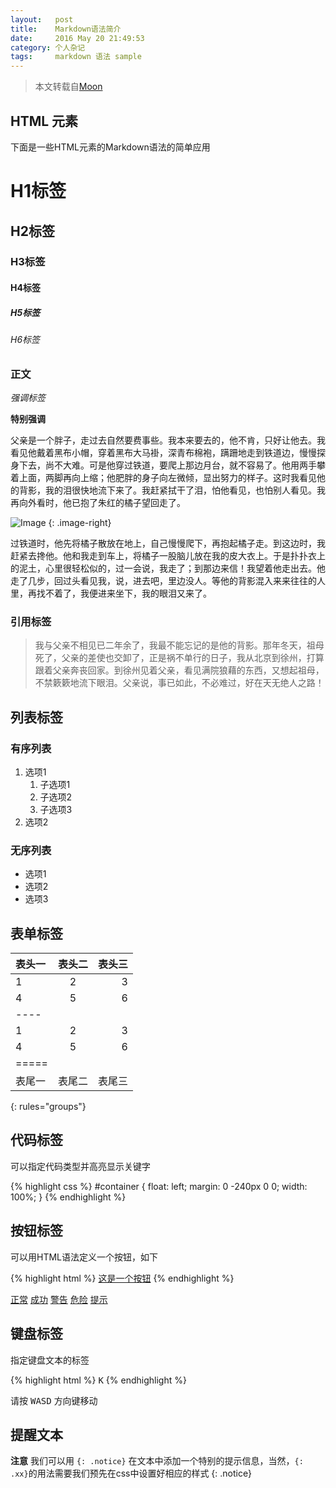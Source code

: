 ```yaml
---
layout:   post
title:    Markdown语法简介
date:     2016 May 20 21:49:53
category: 个人杂记
tags:     markdown 语法 sample
---
```


> 本文转载自[Moon](http://taylantatli.me/Moon/markdown-syntax/)

## HTML 元素

下面是一些HTML元素的Markdown语法的简单应用

# H1标签

## H2标签

### H3标签

#### H4标签

##### H5标签

###### H6标签

### 正文

*强调标签*

**特别强调**

父亲是一个胖子，走过去自然要费事些。我本来要去的，他不肯，只好让他去。我看见他戴着黑布小帽，穿着黑布大马褂，深青布棉袍，蹒跚地走到铁道边，慢慢探身下去，尚不大难。可是他穿过铁道，要爬上那边月台，就不容易了。他用两手攀着上面，两脚再向上缩；他肥胖的身子向左微倾，显出努力的样子。这时我看见他的背影，我的泪很快地流下来了。我赶紧拭干了泪，怕他看见，也怕别人看见。我再向外看时，他已抱了朱红的橘子望回走了。 

![Image](https://github.com/hahn1994/hahn1994.github.io/raw/master/assets/img/favicon.ico)
{: .image-right}

过铁道时，他先将橘子散放在地上，自己慢慢爬下，再抱起橘子走。到这边时，我赶紧去搀他。他和我走到车上，将橘子一股脑儿放在我的皮大衣上。于是扑扑衣上的泥土，心里很轻松似的，过一会说，我走了；到那边来信！我望着他走出去。他走了几步，回过头看见我，说，进去吧，里边没人。等他的背影混入来来往往的人里，再找不着了，我便进来坐下，我的眼泪又来了。

### 引用标签

> 我与父亲不相见已二年余了，我最不能忘记的是他的背影。那年冬天，祖母死了，父亲的差使也交卸了，正是祸不单行的日子，我从北京到徐州，打算跟着父亲奔丧回家。到徐州见着父亲，看见满院狼藉的东西，又想起祖母，不禁簌簌地流下眼泪。父亲说，事已如此，不必难过，好在天无绝人之路！

## 列表标签

### 有序列表

1. 选项1
   1. 子选项1
   2. 子选项2
   3. 子选项3
2. 选项2

### 无序列表

* 选项1
* 选项2
* 选项3

## 表单标签

| 表头一 | 表头二 | 表头三 |
|:------|:-----:|------:|
| 1     | 2     | 3     |
| 4     | 5     | 6     |
|----
| 1     | 2     | 3     |
| 4     | 5     | 6     |
|=====
| 表尾一 | 表尾二 | 表尾三
{: rules="groups"}

## 代码标签

可以指定代码类型并高亮显示关键字

{% highlight css %}
#container {
  float: left;
  margin: 0 -240px 0 0;
  width: 100%;
}
{% endhighlight %}

## 按钮标签

可以用HTML语法定义一个按钮，如下

{% highlight html %}
<a href="#" class="btn">这是一个按钮</a>
{% endhighlight %}

<div markdown="0">
<a href="#" class="btn">正常</a>
<a href="#" class="btn btn-success">成功</a>
<a href="#" class="btn btn-warning">警告</a>
<a href="#" class="btn btn-danger">危险</a>
<a href="#" class="btn btn-info">提示</a>
</div>

## 键盘标签

指定键盘文本的标签

{% highlight html %}
<kbd>K</kbd>
{% endhighlight %}

请按 <kbd>W</kbd><kbd>A</kbd><kbd>S</kbd><kbd>D</kbd> 方向键移动

## 提醒文本

**注意** 我们可以用 `{: .notice}` 在文本中添加一个特别的提示信息，当然，`{: .xx}`的用法需要我们预先在css中设置好相应的样式
{: .notice}